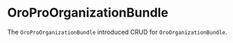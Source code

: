 OroProOrganizationBundle
=====================

The `OroProOrganizationBundle` introduced CRUD for `OroOrganizationBundle`.
